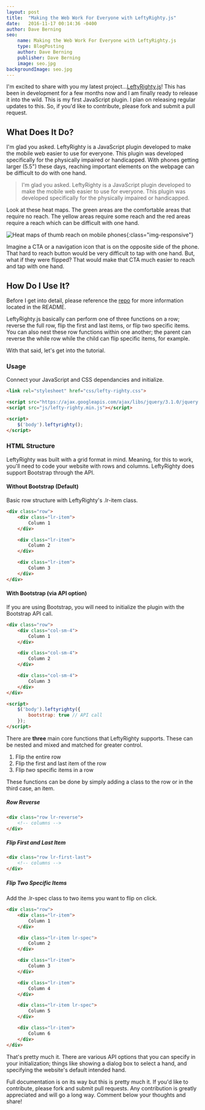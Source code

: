```yaml
---
layout: post
title:  "Making the Web Work For Everyone with LeftyRighty.js"
date:   2016-11-17 00:14:36 -0400
author: Dave Berning
seo:
    name: Making the Web Work For Everyone with LeftyRighty.js
    type: BlogPosting
    author: Dave Berning
    publisher: Dave Berning
    image: seo.jpg
backgroundImage: seo.jpg
---
```


I'm excited to share with you my latest project...[LeftyRighty.js](https://github.com/parsecdigital/LeftyRighty.js)! This has been in development for a few months now and I am finally ready to release it into the wild. This is my first JavaScript plugin. I plan on releasing regular updates to this. So, if you'd like to contribute, please fork and submit a pull request.

## What Does It Do?

I'm glad you asked. LeftyRighty is a JavaScript plugin developed to make the mobile web easier to use for everyone. This plugin was developed specifically for the physically impaired or handicapped. With phones getting larger (5.5") these days, reaching important elements on the webpage can be difficult to do with one hand.

> I'm glad you asked. LeftyRighty is a JavaScript plugin developed to make the mobile web easier to use for everyone. This plugin was developed specifically for the physically impaired or handicapped.

Look at these heat maps. The green areas are the comfortable areas that require no reach. The yellow areas require some reach and the red areas require a reach which can be difficult with one hand.

![Heat maps of thumb reach on mobile phones]({{site.imagesURL}}mobile-heatmap.png){:class="img-responsive"}

Imagine a CTA or a navigation icon that is on the opposite side of the phone. That hard to reach button would be very difficult to tap with one hand. But, what if they were flipped? That would make that CTA much easier to reach and tap with one hand.

## How Do I Use It?

Before I get into detail, please reference the [repo](https://github.com/parsecdigital/LeftyRighty.js) for more information located in the README.

LeftyRighty.js basically can perform one of three functions on a row; reverse the full row, flip the first and last items, or flip two specific items. You can also nest these row functions within one another; the parent can reverse the while row while the child can flip specific items, for example.

With that said, let's get into the tutorial.

### Usage
Connect your JavaScript and CSS dependancies and initialize.

```html
<link rel="stylesheet" href="css/lefty-righty.css">

<script src="https://ajax.googleapis.com/ajax/libs/jquery/3.1.0/jquery.min.js"></script>
<script src="js/lefty-righty.min.js"></script>

<script>
    $('body').leftyrighty();
</script>
```

### HTML Structure
LeftyRighty was built with a grid format in mind. Meaning, for this to work, you'll need to code your website with rows and columns. LeftyRighty does support Bootstrap through the API.

#### Without Bootstrap (Default)
Basic row structure with LeftyRighty's .lr-item class.

```html
<div class="row">
    <div class="lr-item">
        Column 1
    </div>

    <div class="lr-item">
        Column 2
    </div>

    <div class="lr-item">
        Column 3
    </div>
</div>
```

#### With Bootstrap (via API option)
If you are using Bootstrap, you will need to initialize the plugin with the Bootstrap API call.
```html
<div class="row">
    <div class="col-sm-4">
        Column 1
    </div>

    <div class="col-sm-4">
        Column 2
    </div>

    <div class="col-sm-4">
        Column 3
    </div>
</div>

<script>
    $('body').leftyrighty({
        bootstrap: true // API call
    });
</script>
```

There are __three__ main core functions that LeftyRighty supports. These can be nested and mixed and matched for greater control.

1. Flip the entire row
2. Flip the first and last item of the row
3. Flip _two_ specific items in a row

These functions can be done by simply adding a class to the row or in the third case, an item.

##### Row Reverse
```html
<div class="row lr-reverse">
    <!-- columns -->
</div>
```

##### Flip First and Last Item
```html
<div class="row lr-first-last">
    <!-- columns -->
</div>
```


##### Flip Two Specific Items
Add the .lr-spec class to two items you want to flip on click.
```html
<div class="row">
    <div class="lr-item">
        Column 1
    </div>

    <div class="lr-item lr-spec">
        Column 2
    </div>

    <div class="lr-item">
        Column 3
    </div>

    <div class="lr-item">
        Column 4
    </div>

    <div class="lr-item lr-spec">
        Column 5
    </div>

    <div class="lr-item">
        Column 6
    </div>
</div>
```
That's pretty much it. There are various API options that you can specify in your initialization; things like showing a dialog box to select a hand, and specifying the website's default intended hand.

Full documentation is on its way but this is pretty much it. If you'd like to contribute, please fork and submit pull requests. Any contribution is greatly appreciated and will go a long way. Comment below your thoughts and share!
